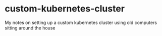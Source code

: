 # custom-kubernetes-cluster
My notes on setting up a custom kubernetes cluster using old computers sitting around the house
